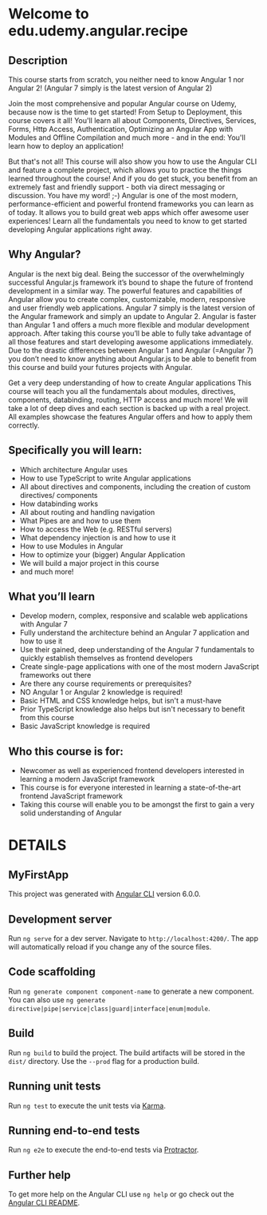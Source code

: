 # Welcome to edu.udemy.angular.recipe

## Description
This course starts from scratch, you neither need to know Angular 1 nor Angular 2! (Angular 7 simply is the latest version of Angular 2)

Join the most comprehensive and popular Angular course on Udemy, because now is the time to get started! 
From Setup to Deployment, this course covers it all! You'll learn all about Components, Directives, Services, Forms, Http Access, Authentication, Optimizing an Angular App with Modules and Offline Compilation and much more - and in the end: You'll learn how to deploy an application!

But that's not all! This course will also show you how to use the Angular CLI and feature a complete project, which allows you to practice the things learned throughout the course!
And if you do get stuck, you benefit from an extremely fast and friendly support - both via direct messaging or discussion. You have my word! ;-)
Angular is one of the most modern, performance-efficient and powerful frontend frameworks you can learn as of today. It allows you to build great web apps which offer awesome user experiences! Learn all the fundamentals you need to know to get started developing Angular applications right away.

## Why Angular?
Angular is the next big deal. Being the successor of the overwhelmingly successful Angular.js framework it’s bound to shape the future of frontend development in a similar way. The powerful features and capabilities of Angular allow you to create complex, customizable, modern, responsive and user friendly web applications.
Angular 7 simply is the latest version of the Angular framework and simply an update to Angular 2.
Angular is faster than Angular 1 and offers a much more flexible and modular development approach. After taking this course you’ll be able to fully take advantage of all those features and start developing awesome applications immediately.
Due to the drastic differences between Angular 1 and Angular (=Angular 7) you don’t need to know anything about Angular.js to be able to benefit from this course and build your futures projects with Angular.

Get a very deep understanding of how to create Angular applications
This course will teach you all the fundamentals about modules, directives, components, databinding, routing, HTTP access and much more! We will take a lot of deep dives and each section is backed up with a real project. All examples showcase the features Angular offers and how to apply them correctly.

## Specifically you will learn:
- Which architecture Angular uses
- How to use TypeScript to write Angular applications
- All about directives and components, including the creation of custom directives/ components
- How databinding works
- All about routing and handling navigation
- What Pipes are and how to use them
- How to access the Web (e.g. RESTful servers)
- What dependency injection is and how to use it
- How to use Modules in Angular
- How to optimize your (bigger) Angular Application
- We will build a major project in this course
- and much more!

## What you’ll learn
- Develop modern, complex, responsive and scalable web applications with Angular 7
- Fully understand the architecture behind an Angular 7 application and how to use it
- Use their gained, deep understanding of the Angular 7 fundamentals to quickly establish themselves as frontend developers
- Create single-page applications with one of the most modern JavaScript frameworks out there
- Are there any course requirements or prerequisites?
- NO Angular 1 or Angular 2 knowledge is required!
- Basic HTML and CSS knowledge helps, but isn't a must-have
- Prior TypeScript knowledge also helps but isn't necessary to benefit from this course
- Basic JavaScript knowledge is required

## Who this course is for:
- Newcomer as well as experienced frontend developers interested in learning a modern JavaScript framework
- This course is for everyone interested in learning a state-of-the-art frontend JavaScript framework
- Taking this course will enable you to be amongst the first to gain a very solid understanding of Angular

# DETAILS

## MyFirstApp
This project was generated with [Angular CLI](https://github.com/angular/angular-cli) version 6.0.0.
## Development server
Run `ng serve` for a dev server. Navigate to `http://localhost:4200/`. The app will automatically reload if you change any of the source files.
## Code scaffolding
Run `ng generate component component-name` to generate a new component. You can also use `ng generate directive|pipe|service|class|guard|interface|enum|module`.
## Build
Run `ng build` to build the project. The build artifacts will be stored in the `dist/` directory. Use the `--prod` flag for a production build.
## Running unit tests
Run `ng test` to execute the unit tests via [Karma](https://karma-runner.github.io).
## Running end-to-end tests
Run `ng e2e` to execute the end-to-end tests via [Protractor](http://www.protractortest.org/).
## Further help
To get more help on the Angular CLI use `ng help` or go check out the [Angular CLI README](https://github.com/angular/angular-cli/blob/master/README.md).
